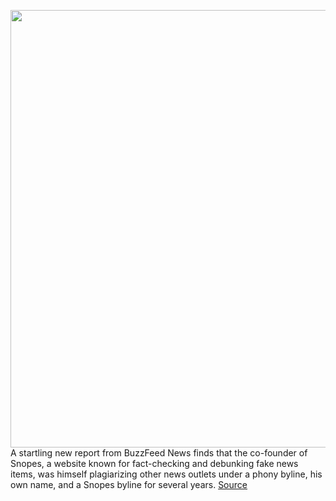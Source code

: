 <img src='https://cdn.vox-cdn.com/thumbor/bO92NNbe-ejR0mT1RJaneGzvlI8=/0x0:1024x512/1200x800/filters:focal(431x175:593x337)/cdn.vox-cdn.com/uploads/chorus_image/image/69721900/snopeslogocard.0.png' width='700px' /><br/>
A startling new report from BuzzFeed News finds that the co-founder of Snopes, a website known for fact-checking and debunking fake news items, was himself plagiarizing other news outlets under a phony byline, his own name, and a Snopes byline for several years.
<a href='https://www.theverge.com/2021/8/13/22623442/buzzfeed-snopes-plagiarism-fact-check-report'> Source <a/>